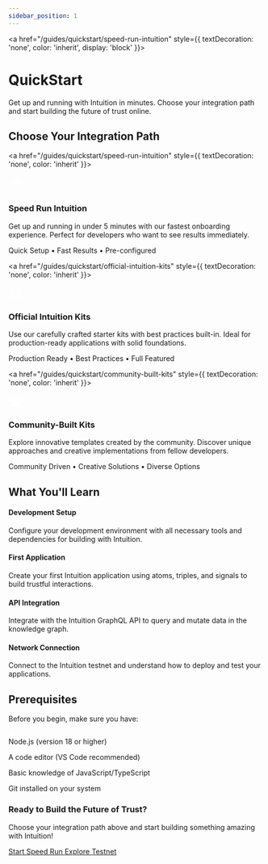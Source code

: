 ```yaml
---
sidebar_position: 1
---
```


<a href="/guides/quickstart/speed-run-intuition" style={{ textDecoration: 'none', color: 'inherit', display: 'block' }}>
<div className="uniform-card clickable-card" style={{
  backgroundColor: 'var(--ifm-color-emphasis-50)',
  borderRadius: '16px',
  padding: '2rem',
  marginBottom: '3rem',
  textAlign: 'center'
}}>
  <h1 style={{
    fontSize: '2.5rem',
    fontWeight: '700',
    marginBottom: '1rem',
    color: 'var(--ifm-color-emphasis-900)'
  }}>
    QuickStart
  </h1>
  <p style={{
    fontSize: '1.1rem',
    maxWidth: '600px',
    margin: '0 auto',
    lineHeight: '1.6',
    color: 'var(--ifm-color-emphasis-700)'
  }}>
    Get up and running with Intuition in minutes. Choose your integration path and start building the future of trust online.
  </p>
</div>
</a>

## Choose Your Integration Path

<div style={{
  display: 'flex',
  flexDirection: 'column',
  gap: '2rem',
  marginBottom: '3rem'
}}>

<a href="/guides/quickstart/speed-run-intuition" style={{ textDecoration: 'none', color: 'inherit' }}>
<div className="uniform-card clickable-card" style={{ 
  border: '2px solid #10B981',
  borderRadius: '16px',
  padding: '2rem',
  display: 'flex',
  alignItems: 'center',
  gap: '2rem'
}}>
<div style={{
  width: '80px',
  height: '80px',
  borderRadius: '20px',
  background: 'linear-gradient(135deg, #10B981, #047857)',
  display: 'flex',
  alignItems: 'center',
  justifyContent: 'center',
  flexShrink: 0,
  boxShadow: '0 4px 12px rgba(16, 185, 129, 0.3)'
}}>
<svg width="32" height="32" viewBox="0 0 24 24" fill="white">
<path d="M13,20H11V8L5.5,13.5L4.08,12.08L12,4.16L19.92,12.08L18.5,13.5L13,8V20Z"/>
</svg>
</div>
<div style={{ flex: 1 }}>
<h3 style={{ 
  marginTop: 0,
  marginBottom: '1rem',
  color: '#047857',
  fontSize: '1.5rem',
  fontWeight: '600'
}}>Speed Run Intuition</h3>
<p style={{
  fontSize: '1rem',
  lineHeight: '1.6',
  marginBottom: '1rem'
}}>
Get up and running in under 5 minutes with our fastest onboarding experience. Perfect for developers who want to see results immediately.
</p>
<div style={{ fontSize: '0.9rem', color: '#10B981', fontWeight: '500' }}>
Quick Setup • Fast Results • Pre-configured
</div>
</div>
</div>
</a>

<div style={{
  display: 'grid',
  gridTemplateColumns: 'repeat(auto-fit, minmax(300px, 1fr))',
  gap: '2rem'
}}>

<a href="/guides/quickstart/official-intuition-kits" style={{ textDecoration: 'none', color: 'inherit' }}>
<div className="uniform-card clickable-card" style={{ 
  borderRadius: '16px',
  padding: '2rem',
  height: '100%',
  display: 'flex',
  flexDirection: 'column'
}}>
<div style={{
  width: '60px',
  height: '60px',
  borderRadius: '16px',
  background: 'linear-gradient(135deg, #3B82F6, #1D4ED8)',
  display: 'flex',
  alignItems: 'center',
  justifyContent: 'center',
  marginBottom: '1.5rem',
  boxShadow: '0 4px 12px rgba(59, 130, 246, 0.3)'
}}>
<svg width="28" height="28" viewBox="0 0 24 24" fill="white">
<path d="M12,2A10,10 0 0,0 2,12A10,10 0 0,0 12,22A10,10 0 0,0 22,12A10,10 0 0,0 12,2M12,4A8,8 0 0,1 20,12A8,8 0 0,1 12,20A8,8 0 0,1 4,12A8,8 0 0,1 12,4M12,6A6,6 0 0,0 6,12A6,6 0 0,0 12,18A6,6 0 0,0 18,12A6,6 0 0,0 12,6M12,8A4,4 0 0,1 16,12A4,4 0 0,1 12,16A4,4 0 0,1 8,12A4,4 0 0,1 12,8Z"/>
</svg>
</div>
<h3 style={{ 
  marginTop: 0,
  marginBottom: '1rem',
  color: '#1D4ED8',
  fontSize: '1.25rem',
  fontWeight: '600'
}}>Official Intuition Kits</h3>
<p style={{
  fontSize: '0.95rem',
  lineHeight: '1.6',
  marginBottom: '1.5rem',
  flexGrow: 1
}}>
Use our carefully crafted starter kits with best practices built-in. Ideal for production-ready applications with solid foundations.
</p>
<div style={{ fontSize: '0.9rem', color: '#3B82F6', fontWeight: '500' }}>
Production Ready • Best Practices • Full Featured
</div>
</div>
</a>

<a href="/guides/quickstart/community-built-kits" style={{ textDecoration: 'none', color: 'inherit' }}>
<div className="uniform-card clickable-card" style={{ 
  borderRadius: '16px',
  padding: '2rem',
  height: '100%',
  display: 'flex',
  flexDirection: 'column'
}}>
<div style={{
  width: '60px',
  height: '60px',
  borderRadius: '16px',
  background: 'linear-gradient(135deg, #7C3AED, #A855F7)',
  display: 'flex',
  alignItems: 'center',
  justifyContent: 'center',
  marginBottom: '1.5rem',
  boxShadow: '0 4px 12px rgba(124, 58, 237, 0.3)'
}}>
<svg width="28" height="28" viewBox="0 0 24 24" fill="white">
<path d="M12,5.5A3.5,3.5 0 0,1 15.5,9A3.5,3.5 0 0,1 12,12.5A3.5,3.5 0 0,1 8.5,9A3.5,3.5 0 0,1 12,5.5M5,8C5.56,8 6.08,8.15 6.53,8.42C6.38,9.85 6.8,11.27 7.66,12.38C7.16,13.34 6.16,14 5,14A3,3 0 0,1 2,11A3,3 0 0,1 5,8M19,8A3,3 0 0,1 22,11A3,3 0 0,1 19,14C17.84,14 16.84,13.34 16.34,12.38C17.2,11.27 17.62,9.85 17.47,8.42C17.92,8.15 18.44,8 19,8M5.5,18.25C5.5,16.18 8.41,14.5 12,14.5C15.59,14.5 18.5,16.18 18.5,18.25V20H5.5V18.25Z"/>
</svg>
</div>
<h3 style={{ 
  marginTop: 0,
  marginBottom: '1rem',
  color: '#A855F7',
  fontSize: '1.25rem',
  fontWeight: '600'
}}>Community-Built Kits</h3>
<p style={{
  fontSize: '0.95rem',
  lineHeight: '1.6',
  marginBottom: '1.5rem',
  flexGrow: 1
}}>
Explore innovative templates created by the community. Discover unique approaches and creative implementations from fellow developers.
</p>
<div style={{ fontSize: '0.9rem', color: '#7C3AED', fontWeight: '500' }}>
Community Driven • Creative Solutions • Diverse Options
</div>
</div>
</a>

</div>

</div>

## What You'll Learn

<div style={{
  display: 'flex',
  flexDirection: 'row',
  gap: '2rem',
  marginBottom: '3rem',
  flexWrap: 'wrap'
}}>

<div style={{
  flex: '1',
  minWidth: '250px',
  padding: '1.5rem',
  backgroundColor: 'var(--ifm-color-emphasis-50)',
  border: '1px solid var(--ifm-color-emphasis-200)',
  borderRadius: '12px'
}}>
<h4 style={{ 
  marginTop: 0, 
  marginBottom: '1rem', 
  color: 'var(--ifm-color-primary)',
  fontSize: '1.1rem',
  fontWeight: '600'
}}>
Development Setup
</h4>
<p style={{ margin: 0, fontSize: '0.95rem', lineHeight: '1.6', color: 'var(--ifm-color-emphasis-700)' }}>
Configure your development environment with all necessary tools and dependencies for building with Intuition.
</p>
</div>

<div style={{
  flex: '1',
  minWidth: '250px',
  padding: '1.5rem',
  backgroundColor: 'var(--ifm-color-emphasis-50)',
  border: '1px solid var(--ifm-color-emphasis-200)',
  borderRadius: '12px'
}}>
<h4 style={{ 
  marginTop: 0, 
  marginBottom: '1rem', 
  color: 'var(--ifm-color-primary)',
  fontSize: '1.1rem',
  fontWeight: '600'
}}>
First Application
</h4>
<p style={{ margin: 0, fontSize: '0.95rem', lineHeight: '1.6', color: 'var(--ifm-color-emphasis-700)' }}>
Create your first Intuition application using atoms, triples, and signals to build trustful interactions.
</p>
</div>

<div style={{
  flex: '1',
  minWidth: '250px',
  padding: '1.5rem',
  backgroundColor: 'var(--ifm-color-emphasis-50)',
  border: '1px solid var(--ifm-color-emphasis-200)',
  borderRadius: '12px'
}}>
<h4 style={{ 
  marginTop: 0, 
  marginBottom: '1rem', 
  color: 'var(--ifm-color-primary)',
  fontSize: '1.1rem',
  fontWeight: '600'
}}>
API Integration
</h4>
<p style={{ margin: 0, fontSize: '0.95rem', lineHeight: '1.6', color: 'var(--ifm-color-emphasis-700)' }}>
Integrate with the Intuition GraphQL API to query and mutate data in the knowledge graph.
</p>
</div>

<div style={{
  flex: '1',
  minWidth: '250px',
  padding: '1.5rem',
  backgroundColor: 'var(--ifm-color-emphasis-50)',
  border: '1px solid var(--ifm-color-emphasis-200)',
  borderRadius: '12px'
}}>
<h4 style={{ 
  marginTop: 0, 
  marginBottom: '1rem', 
  color: 'var(--ifm-color-primary)',
  fontSize: '1.1rem',
  fontWeight: '600'
}}>
Network Connection
</h4>
<p style={{ margin: 0, fontSize: '0.95rem', lineHeight: '1.6', color: 'var(--ifm-color-emphasis-700)' }}>
Connect to the Intuition testnet and understand how to deploy and test your applications.
</p>
</div>

</div>

## Prerequisites

<div style={{
  backgroundColor: 'var(--ifm-color-emphasis-50)',
  border: '1px solid var(--ifm-color-emphasis-200)',
  borderRadius: '16px',
  padding: '2rem',
  marginBottom: '3rem'
}}>

<p style={{ marginTop: 0, marginBottom: '1.5rem', fontSize: '1rem', color: 'var(--ifm-color-emphasis-700)' }}>
Before you begin, make sure you have:
</p>

<div style={{
  display: 'flex',
  flexDirection: 'column',
  gap: '1rem'
}}>

<div style={{
  display: 'flex',
  alignItems: 'center',
  gap: '0.75rem'
}}>
<div style={{
  width: '24px',
  height: '24px',
  borderRadius: '50%',
  backgroundColor: 'var(--ifm-color-success)',
  display: 'flex',
  alignItems: 'center',
  justifyContent: 'center',
  flexShrink: 0
}}>
<svg width="14" height="14" viewBox="0 0 24 24" fill="white">
<path d="M9,20.42L2.79,14.21L5.62,11.38L9,14.77L18.88,4.88L21.71,7.71L9,20.42Z"/>
</svg>
</div>
<span style={{ fontSize: '1rem', fontWeight: '500' }}>Node.js (version 18 or higher)</span>
</div>

<div style={{
  display: 'flex',
  alignItems: 'center',
  gap: '0.75rem'
}}>
<div style={{
  width: '24px',
  height: '24px',
  borderRadius: '50%',
  backgroundColor: 'var(--ifm-color-success)',
  display: 'flex',
  alignItems: 'center',
  justifyContent: 'center',
  flexShrink: 0
}}>
<svg width="14" height="14" viewBox="0 0 24 24" fill="white">
<path d="M9,20.42L2.79,14.21L5.62,11.38L9,14.77L18.88,4.88L21.71,7.71L9,20.42Z"/>
</svg>
</div>
<span style={{ fontSize: '1rem', fontWeight: '500' }}>A code editor (VS Code recommended)</span>
</div>

<div style={{
  display: 'flex',
  alignItems: 'center',
  gap: '0.75rem'
}}>
<div style={{
  width: '24px',
  height: '24px',
  borderRadius: '50%',
  backgroundColor: 'var(--ifm-color-success)',
  display: 'flex',
  alignItems: 'center',
  justifyContent: 'center',
  flexShrink: 0
}}>
<svg width="14" height="14" viewBox="0 0 24 24" fill="white">
<path d="M9,20.42L2.79,14.21L5.62,11.38L9,14.77L18.88,4.88L21.71,7.71L9,20.42Z"/>
</svg>
</div>
<span style={{ fontSize: '1rem', fontWeight: '500' }}>Basic knowledge of JavaScript/TypeScript</span>
</div>

<div style={{
  display: 'flex',
  alignItems: 'center',
  gap: '0.75rem'
}}>
<div style={{
  width: '24px',
  height: '24px',
  borderRadius: '50%',
  backgroundColor: 'var(--ifm-color-success)',
  display: 'flex',
  alignItems: 'center',
  justifyContent: 'center',
  flexShrink: 0
}}>
<svg width="14" height="14" viewBox="0 0 24 24" fill="white">
<path d="M9,20.42L2.79,14.21L5.62,11.38L9,14.77L18.88,4.88L21.71,7.71L9,20.42Z"/>
</svg>
</div>
<span style={{ fontSize: '1rem', fontWeight: '500' }}>Git installed on your system</span>
</div>

</div>

</div>

<div style={{
  background: 'linear-gradient(135deg, #1a1a1a 0%, #2d2d2d 100%)',
  border: '1px solid #404040',
  borderRadius: '16px',
  padding: '2rem',
  textAlign: 'center',
  color: 'white'
}}>
<h3 style={{ marginTop: 0, marginBottom: '1rem', color: 'white' }}>
Ready to Build the Future of Trust?
</h3>
<p style={{ margin: '0 0 1.5rem 0', color: 'rgba(255, 255, 255, 0.9)', fontSize: '1.1rem' }}>
Choose your integration path above and start building something amazing with Intuition!
</p>
<div style={{ display: 'flex', gap: '1rem', justifyContent: 'center', flexWrap: 'wrap' }}>
<a href="/guides/quickstart/speed-run-intuition" style={{
  backgroundColor: 'var(--ifm-color-primary)',
  color: 'white',
  padding: '0.75rem 1.5rem',
  borderRadius: '8px',
  textDecoration: 'none',
  fontWeight: '500',
  display: 'inline-flex',
  alignItems: 'center',
  gap: '0.5rem',
  transition: 'all 0.2s ease'
}}>
Start Speed Run
</a>
<a href="/guides/hub" style={{
  backgroundColor: 'transparent',
  color: 'white',
  padding: '0.75rem 1.5rem',
  borderRadius: '8px',
  textDecoration: 'none',
  fontWeight: '500',
  border: '1px solid rgba(255, 255, 255, 0.3)',
  display: 'inline-flex',
  alignItems: 'center',
  gap: '0.5rem',
  transition: 'all 0.2s ease'
}}>
Explore Testnet
</a>
</div>
</div> 